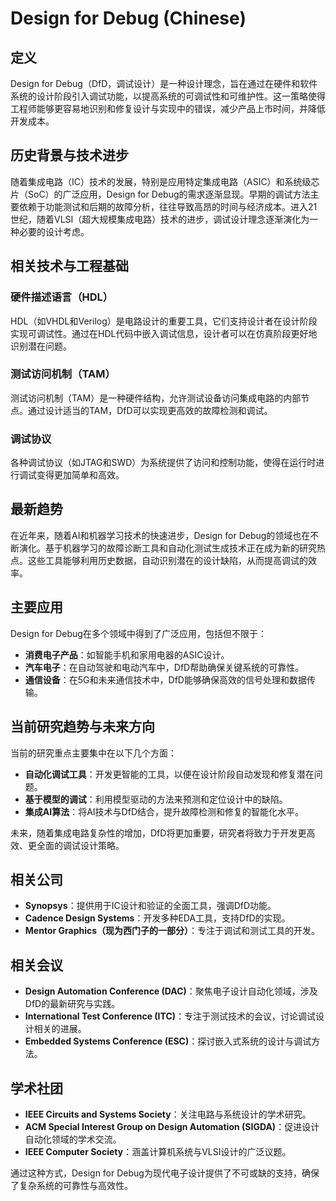 # Design for Debug (Chinese)

## 定义

Design for Debug（DfD，调试设计）是一种设计理念，旨在通过在硬件和软件系统的设计阶段引入调试功能，以提高系统的可调试性和可维护性。这一策略使得工程师能够更容易地识别和修复设计与实现中的错误，减少产品上市时间，并降低开发成本。

## 历史背景与技术进步

随着集成电路（IC）技术的发展，特别是应用特定集成电路（ASIC）和系统级芯片（SoC）的广泛应用，Design for Debug的需求逐渐显现。早期的调试方法主要依赖于功能测试和后期的故障分析，往往导致高昂的时间与经济成本。进入21世纪，随着VLSI（超大规模集成电路）技术的进步，调试设计理念逐渐演化为一种必要的设计考虑。

## 相关技术与工程基础

### 硬件描述语言（HDL）

HDL（如VHDL和Verilog）是电路设计的重要工具，它们支持设计者在设计阶段实现可调试性。通过在HDL代码中嵌入调试信息，设计者可以在仿真阶段更好地识别潜在问题。

### 测试访问机制（TAM）

测试访问机制（TAM）是一种硬件结构，允许测试设备访问集成电路的内部节点。通过设计适当的TAM，DfD可以实现更高效的故障检测和调试。

### 调试协议

各种调试协议（如JTAG和SWD）为系统提供了访问和控制功能，使得在运行时进行调试变得更加简单和高效。

## 最新趋势

在近年来，随着AI和机器学习技术的快速进步，Design for Debug的领域也在不断演化。基于机器学习的故障诊断工具和自动化测试生成技术正在成为新的研究热点。这些工具能够利用历史数据，自动识别潜在的设计缺陷，从而提高调试的效率。

## 主要应用

Design for Debug在多个领域中得到了广泛应用，包括但不限于：

- **消费电子产品**：如智能手机和家用电器的ASIC设计。
- **汽车电子**：在自动驾驶和电动汽车中，DfD帮助确保关键系统的可靠性。
- **通信设备**：在5G和未来通信技术中，DfD能够确保高效的信号处理和数据传输。

## 当前研究趋势与未来方向

当前的研究重点主要集中在以下几个方面：

- **自动化调试工具**：开发更智能的工具，以便在设计阶段自动发现和修复潜在问题。
- **基于模型的调试**：利用模型驱动的方法来预测和定位设计中的缺陷。
- **集成AI算法**：将AI技术与DfD结合，提升故障检测和修复的智能化水平。

未来，随着集成电路复杂性的增加，DfD将更加重要，研究者将致力于开发更高效、更全面的调试设计策略。

## 相关公司

- **Synopsys**：提供用于IC设计和验证的全面工具，强调DfD功能。
- **Cadence Design Systems**：开发多种EDA工具，支持DfD的实现。
- **Mentor Graphics（现为西门子的一部分）**：专注于调试和测试工具的开发。

## 相关会议

- **Design Automation Conference (DAC)**：聚焦电子设计自动化领域，涉及DfD的最新研究与实践。
- **International Test Conference (ITC)**：专注于测试技术的会议，讨论调试设计相关的进展。
- **Embedded Systems Conference (ESC)**：探讨嵌入式系统的设计与调试方法。

## 学术社团

- **IEEE Circuits and Systems Society**：关注电路与系统设计的学术研究。
- **ACM Special Interest Group on Design Automation (SIGDA)**：促进设计自动化领域的学术交流。
- **IEEE Computer Society**：涵盖计算机系统与VLSI设计的广泛议题。

通过这种方式，Design for Debug为现代电子设计提供了不可或缺的支持，确保了复杂系统的可靠性与高效性。